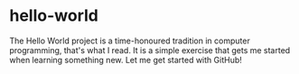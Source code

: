# hello-world
The Hello World project is a time-honoured tradition in computer programming, that's what I read.
It is a simple exercise that gets me started when learning something new.
Let me get started with GitHub!

